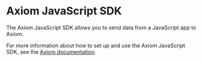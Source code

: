# Axiom JavaScript SDK

The Axiom JavaScript SDK allows you to send data from a JavaScript app to Axiom.

For more information about how to set up and use the Axiom JavaScript SDK, see the [Axiom documentation](https://axiom.co/docs/guides/javascript).